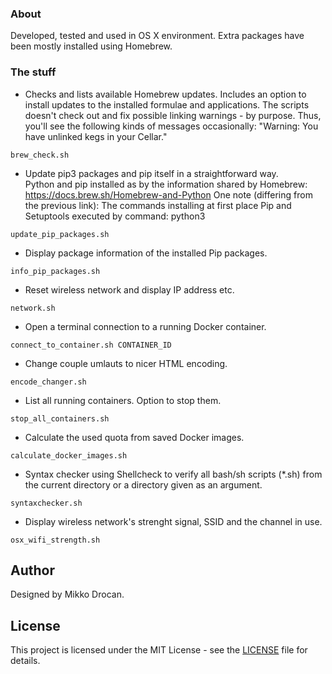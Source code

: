 ### About

Developed, tested and used in OS X environment. Extra packages have been mostly installed using Homebrew.

### The stuff

- Checks and lists available Homebrew updates. Includes an option to install updates to the installed formulae and applications.
The scripts doesn't check out and fix possible linking warnings - by purpose. Thus, you'll see the following kinds of messages occasionally: "Warning: You have unlinked kegs in your Cellar."
```
brew_check.sh
```

- Update pip3 packages and pip itself in a straightforward way.  
Python and pip installed as by the information shared by Homebrew: https://docs.brew.sh/Homebrew-and-Python
One note (differing from the previous link): The commands installing at first place Pip and Setuptools executed by command: python3
```
update_pip_packages.sh
```
- Display package information of the installed Pip packages.
```
info_pip_packages.sh
```

- Reset wireless network and display IP address etc.
```
network.sh
```

- Open a terminal connection to a running Docker container.
```
connect_to_container.sh CONTAINER_ID
```

- Change couple umlauts to nicer HTML encoding.
```
encode_changer.sh
```

- List all running containers. Option to stop them.
```
stop_all_containers.sh
```

- Calculate the used quota from saved Docker images.
```
calculate_docker_images.sh
```

- Syntax checker using Shellcheck to verify all bash/sh scripts (*.sh) from the current directory or a directory given as an argument.
```
syntaxchecker.sh
```

- Display wireless network's strenght signal, SSID and the channel in use.
```
osx_wifi_strength.sh
```

## Author

Designed by Mikko Drocan.

## License

This project is licensed under the MIT License - see the [LICENSE](LICENSE) file for details.